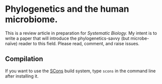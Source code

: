 # Phylogenetics and the human microbiome.

This is a review article in preparation for *Systematic Biology.*
My intent is to write a paper that will introduce the phylogenetics-savvy (but microbe-naïve) reader to this field.
Please read, comment, and raise issues.


## Compilation

If you want to use the [SCons](http://www.scons.org/) build system, type `scons` in the command line after installing it.
